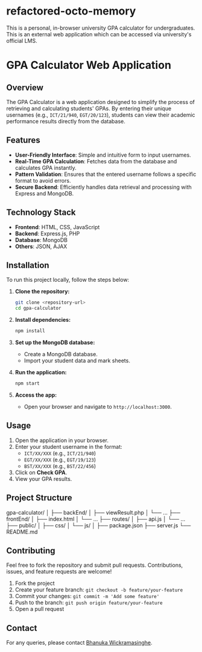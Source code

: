 # refactored-octo-memory
This is a personal, in-browser university GPA calculator for undergraduates. This is an external web application which can be accessed via university's official LMS.
# GPA Calculator Web Application

## Overview
The GPA Calculator is a web application designed to simplify the process of retrieving and calculating students' GPAs. By entering their unique usernames (e.g., `ICT/21/940`, `EGT/20/123`), students can view their academic performance results directly from the database. 

## Features
- **User-Friendly Interface**: Simple and intuitive form to input usernames.
- **Real-Time GPA Calculation**: Fetches data from the database and calculates GPA instantly.
- **Pattern Validation**: Ensures that the entered username follows a specific format to avoid errors.
- **Secure Backend**: Efficiently handles data retrieval and processing with Express and MongoDB.

## Technology Stack
- **Frontend**: HTML, CSS, JavaScript
- **Backend**: Express.js, PHP
- **Database**: MongoDB
- **Others**: JSON, AJAX

## Installation
To run this project locally, follow the steps below:

1. **Clone the repository:**
    ```bash
    git clone <repository-url>
    cd gpa-calculator
    ```

2. **Install dependencies:**
    ```bash
    npm install
    ```

3. **Set up the MongoDB database:**
    - Create a MongoDB database.
    - Import your student data and mark sheets.

4. **Run the application:**
    ```bash
    npm start
    ```
    
5. **Access the app:**
    - Open your browser and navigate to `http://localhost:3000`.

## Usage
1. Open the application in your browser.
2. Enter your student username in the format:
    - `ICT/XX/XXX` (e.g., `ICT/21/940`)
    - `EGT/XX/XXX` (e.g., `EGT/19/123`)
    - `BST/XX/XXX` (e.g., `BST/22/456`)
3. Click on **Check GPA**.
4. View your GPA results.

## Project Structure
gpa-calculator/ │ ├── backEnd/ │ ├── viewResult.php │ └── ... ├── frontEnd/ │ ├── index.html │ └── ... ├── routes/ │ ├── api.js │ └── ... ├── public/ │ ├── css/ │ └── js/ │ ├── package.json ├── server.js └── README.md


## Contributing
Feel free to fork the repository and submit pull requests. Contributions, issues, and feature requests are welcome!

1. Fork the project
2. Create your feature branch: `git checkout -b feature/your-feature`
3. Commit your changes: `git commit -m 'Add some feature'`
4. Push to the branch: `git push origin feature/your-feature`
5. Open a pull request

## Contact
For any queries, please contact [Bhanuka Wickramasinghe](mailto:bhanuwick426@gmail.com).
